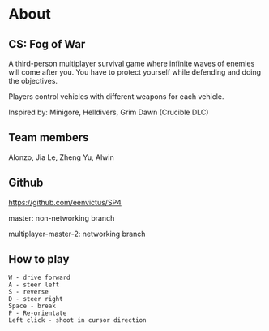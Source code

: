 # About

## CS: Fog of War

A third-person multiplayer survival game where infinite waves of enemies will come after you. 
You have to protect yourself while defending and doing the objectives.

Players control vehicles with different weapons for each vehicle.

Inspired by: Minigore, Helldivers, Grim Dawn (Crucible DLC)

## Team members

Alonzo, Jia Le, Zheng Yu, Alwin

## Github

https://github.com/eenvictus/SP4

master: non-networking branch

multiplayer-master-2: networking branch

## How to play

```
W - drive forward
A - steer left
S - reverse
D - steer right
Space - break
P - Re-orientate
Left click - shoot in cursor direction
```
